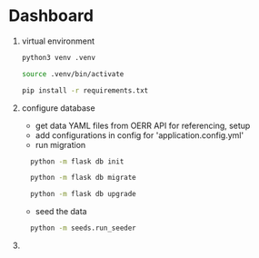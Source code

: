 # Dashboard

1. virtual environment
   ```bash
   python3 venv .venv

   source .venv/bin/activate

   pip install -r requirements.txt
   ```

1. configure database
   - get data YAML files from OERR API for referencing, setup
   - add configurations in config for  'application.config.yml'
   - run migration
    ```bash
      python -m flask db init

      python -m flask db migrate

      python -m flask db upgrade
    ```
    - seed the data
    ```bash
      python -m seeds.run_seeder
    ```
1.     